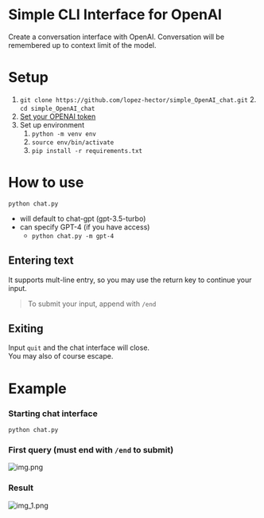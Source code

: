 # Simple CLI Interface for OpenAI
Create a conversation interface with OpenAI. Conversation will be remembered up to context limit of the model.

# Setup
1. ```git clone https://github.com/lopez-hector/simple_OpenAI_chat.git```
   2. ```cd simple_OpenAI_chat```
2. [Set your OPENAI token ](https://auth0.openai.com/u/signup/identifier?state=hKFo2SAwV0FWYnB4NUhMUV9SeExNSGQ2TF84cnRSTWdiOVVGdKFur3VuaXZlcnNhbC1sb2dpbqN0aWTZIEJuajhKY1ZoM3prZFcwMnBYTC1PSXB5Nm1USUdKZzJwo2NpZNkgRFJpdnNubTJNdTQyVDNLT3BxZHR3QjNOWXZpSFl6d0Q)
3. Set up environment
   1. ```python -m venv env```
   2. ```source env/bin/activate```
   3. ```pip install -r requirements.txt```

# How to use
```python chat.py```
- will default to chat-gpt (gpt-3.5-turbo)
- can specify GPT-4 (if you have access)
  - ```python chat.py -m gpt-4```

## Entering text
It supports mult-line entry, so you may use the return key to continue your input.
> To submit your input, append with `/end`

## Exiting
Input `quit` and the chat interface will close.  
You may also of course escape.

# Example
### Starting chat interface
```python chat.py```

### First query (must end with `/end` to submit)
![img.png](img/img.png)

### Result
![img_1.png](img/img_1.png)